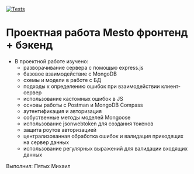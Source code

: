 [![Tests](https://github.com/MikhailPyatykh/express-mesto-gha/actions/workflows/tests-14-sprint.yml/badge.svg)](https://github.com/MikhailPyatykh/express-mesto-gha/actions/workflows/tests-14-sprint.yml)

# Проектная работа Mesto фронтенд + бэкенд

- В проектной работе изучено:
  - разворачивание сервера с помощью express.js
  - базовое взаимодействие с MongoDB
  - схемы и модели в работе с БД
  - подходы к определению ошибок при взаимодействии клиент-сервер
  - использование кастомных ошибок в JS
  - основы работы с Postman и MongoDB Compass
  - аутентификация и авторизация
  - собуственные методы моделей Mongoose
  - использование jsonwebtoken для создания токенов
  - защита роутов авторизацией
  - централизованная обработка ошибок и валидация приходящих на сервер данных
  - использование регулярных выражений для валидации входящих данных

Выполнил: Пятых Михаил
